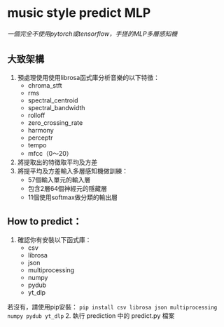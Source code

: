 # music style predict MLP
###### 一個完全不使用pytorch或tensorflow，手搓的MLP多層感知機

## 大致架構
1. 預處理使用使用librosa函式庫分析音樂的以下特徵：
    * chroma_stft
    * rms
    * spectral_centroid
    * spectral_bandwidth
    * rolloff
    * zero_crossing_rate
    * harmony
    * perceptr
    * tempo
    * mfcc（0～20）
2. 將提取出的特徵取平均及方差
3. 將提平均及方差輸入多層感知機做訓練：
    * 57個輸入單元的輸入層
    * 包含2層64個神經元的隱藏層
    * 11個使用softmax做分類的輸出層

## How to predict：
1. 確認你有安裝以下函式庫：
    * csv
    * librosa
    * json
    * multiprocessing
    * numpy
    * pydub
    * yt_dlp

若沒有，請使用pip安裝：
```pip install csv librosa json multiprocessing numpy pydub yt_dlp```
2. 執行 prediction 中的 predict.py 檔案
